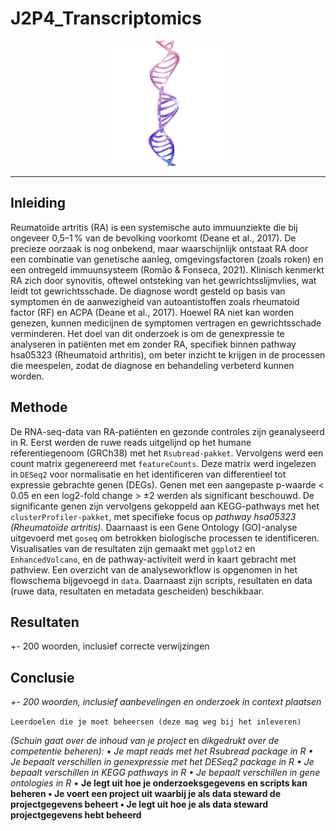 # J2P4_Transcriptomics
<p align="center">
  <img src="assets/DNA.png" alt="Dubbel strengs DNA" width="200" />
</p>

___

## Inleiding
Reumatoïde artritis (RA) is een systemische auto immuunziekte die bij ongeveer 0,5–1 % van de bevolking voorkomt (Deane et al., 2017). De precieze oorzaak is nog onbekend, maar waarschijnlijk ontstaat RA door een combinatie van genetische aanleg, omgevingsfactoren (zoals roken) en een ontregeld immuunsysteem (Romão & Fonseca, 2021). Klinisch kenmerkt RA zich door synovitis, oftewel ontsteking van het gewrichtsslijmvlies, wat leidt tot gewrichtsschade. De diagnose wordt gesteld op basis van symptomen én de aanwezigheid van autoantistoffen zoals rheumatoid factor (RF) en ACPA (Deane et al., 2017). Hoewel RA niet kan worden genezen, kunnen medicijnen de symptomen vertragen en gewrichtsschade verminderen.
Het doel van dit onderzoek is om de genexpressie te analyseren in patiënten met em zonder RA, specifiek binnen pathway hsa05323 (Rheumatoid arthritis), om beter inzicht te krijgen in de processen die meespelen, zodat de diagnose en behandeling verbeterd kunnen worden.

## Methode
De RNA-seq-data van RA-patiënten en gezonde controles zijn geanalyseerd in R. Eerst werden de ruwe reads uitgelijnd op het humane referentiegenoom (GRCh38) met het `Rsubread-pakket`. Vervolgens werd een count matrix gegenereerd met `featureCounts`. Deze matrix werd ingelezen in `DESeq2` voor normalisatie en het identificeren van differentieel tot expressie gebrachte genen (DEGs). Genen met een aangepaste p-waarde < 0.05 en een log2-fold change > ±2 werden als significant beschouwd.
De significante genen zijn vervolgens gekoppeld aan KEGG-pathways met het `clusterProfiler-pakket`, met specifieke focus op *pathway hsa05323 (Rheumatoïde artritis)*. Daarnaast is een Gene Ontology (GO)-analyse uitgevoerd met `goseq` om betrokken biologische processen te identificeren. Visualisaties van de resultaten zijn gemaakt met `ggplot2` en `EnhancedVolcano`, en de pathway-activiteit werd in kaart gebracht met pathview.
Een overzicht van de analyseworkflow is opgenomen in het flowschema bijgevoegd in `data`. Daarnaast zijn scripts, resultaten en data (ruwe data, resultaten en metadata gescheiden) beschikbaar. 


## Resultaten
+- 200 woorden, inclusief correcte verwijzingen

## Conclusie
*+- 200 woorden, inclusief aanbevelingen en onderzoek in context
plaatsen*

`Leerdoelen die je moet beheersen (deze mag weg bij het inleveren)`

*(Schuin gaat over de inhoud
van je project* en *dikgedrukt over de competentie beheren):*
• *Je mapt reads met het Rsubread package in R
• Je bepaalt verschillen in genexpressie met het DESeq2 package in R
• Je bepaalt verschillen in KEGG pathways in R
• Je bepaalt verschillen in gene ontologies in R*
• **Je legt uit hoe je onderzoeksgegevens en scripts kan beheren
• Je voert een project uit waarbij je als data steward de projectgegevens beheert
• Je legt uit hoe je als data steward projectgegevens hebt beheerd**
